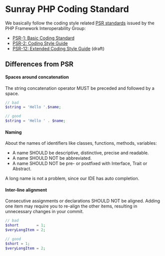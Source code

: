 # Sunray PHP Coding Standard

We basically follow the coding style related [PSR standards](http://www.php-fig.org/psr/) 
issued by the PHP Framework Interoperability Group:

* [PSR-1: Basic Coding Standard](http://www.php-fig.org/psr/psr-1/)
* [PSR-2: Coding Style Guide](http://www.php-fig.org/psr/psr-2/)
* [PSR-12: Extended Coding Style Guide](https://github.com/php-fig/fig-standards/blob/master/proposed/extended-coding-style-guide.md) (draft)

## Differences from PSR

#### Spaces around concatenation

The string concatenation operator MUST be preceded and followed by a space.

```php
// bad
$string = 'Hello '.$name;

// good
$string = 'Hello ' . $name;
```

#### Naming

About the names of identifiers like classes, functions, methods, variables:

* A name SHOULD be descriptive, distinctive, precise and readable.
* A name SHOULD NOT be abbreviated.
* A name SHOULD NOT be pre- or postfixed with Interface, Trait or Abstract.

A long name is not a problem, since our IDE has auto completion.

#### Inter-line alignment

Consecutive assignments or declarations SHOULD NOT be aligned. Adding one item may 
require you to re-align the other items, resulting in unnecessary changes in your commit.

```php
// bad
$short        = 1;
$veryLongItem = 2;

// good
$short = 1;
$veryLongItem = 2;